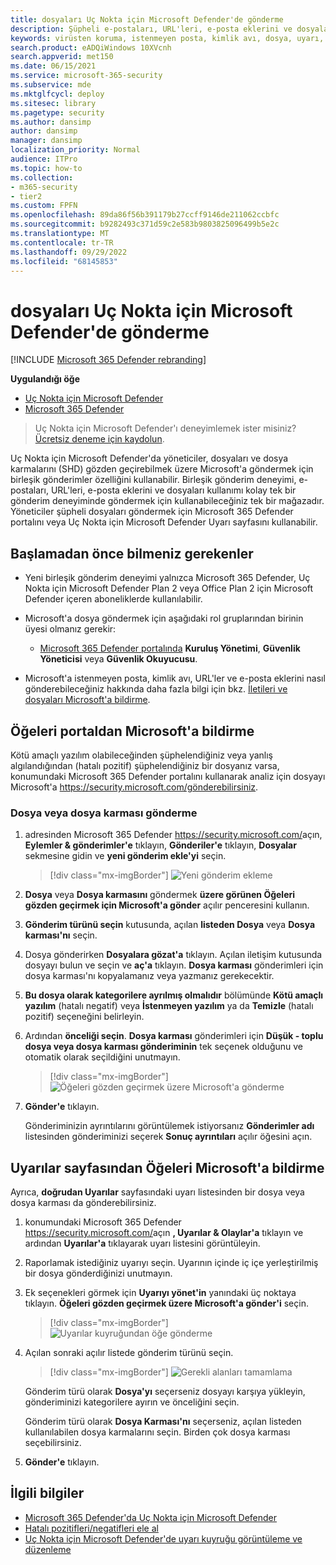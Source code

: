 ```yaml
---
title: dosyaları Uç Nokta için Microsoft Defender'de gönderme
description: Şüpheli e-postaları, URL'leri, e-posta eklerini ve dosyaları tarama için Microsoft'a göndermek için Microsoft 365 Defender'daki birleşik gönderimler özelliğini kullanmayı öğrenin.
keywords: virüsten koruma, istenmeyen posta, kimlik avı, dosya, uyarı, Uç Nokta için Microsoft Defender, hatalı pozitif, hatalı negatif, engellenen dosya, engellenen URL, gönderme, gönderme, rapor
search.product: eADQiWindows 10XVcnh
search.appverid: met150
ms.date: 06/15/2021
ms.service: microsoft-365-security
ms.subservice: mde
ms.mktglfcycl: deploy
ms.sitesec: library
ms.pagetype: security
ms.author: dansimp
author: dansimp
manager: dansimp
localization_priority: Normal
audience: ITPro
ms.topic: how-to
ms.collection:
- m365-security
- tier2
ms.custom: FPFN
ms.openlocfilehash: 89da86f56b391179b27ccff9146de211062ccbfc
ms.sourcegitcommit: b9282493c371d59c2e583b9803825096499b5e2c
ms.translationtype: MT
ms.contentlocale: tr-TR
ms.lasthandoff: 09/29/2022
ms.locfileid: "68145853"
---
```

# <a name="submit-files-in-microsoft-defender-for-endpoint"></a>dosyaları Uç Nokta için Microsoft Defender'de gönderme

[!INCLUDE [Microsoft 365 Defender rebranding](../../includes/microsoft-defender.md)]

**Uygulandığı öğe**

- [Uç Nokta için Microsoft Defender](https://go.microsoft.com/fwlink/p/?linkid=2146806)
- [Microsoft 365 Defender](https://go.microsoft.com/fwlink/?linkid=2118804)

>Uç Nokta için Microsoft Defender'ı deneyimlemek ister misiniz? [Ücretsiz deneme için kaydolun](https://www.microsoft.com/microsoft-365/windows/microsoft-defender-atp?ocid=docs-wdatp-usewdatp-abovefoldlink).

Uç Nokta için Microsoft Defender'da yöneticiler, dosyaları ve dosya karmalarını (SHD) gözden geçirebilmek üzere Microsoft'a göndermek için birleşik gönderimler özelliğini kullanabilir. Birleşik gönderim deneyimi, e-postaları, URL'leri, e-posta eklerini ve dosyaları kullanımı kolay tek bir gönderim deneyiminde göndermek için kullanabileceğiniz tek bir mağazadır. Yöneticiler şüpheli dosyaları göndermek için Microsoft 365 Defender portalını veya Uç Nokta için Microsoft Defender Uyarı sayfasını kullanabilir.

## <a name="what-do-you-need-to-know-before-you-begin"></a>Başlamadan önce bilmeniz gerekenler

- Yeni birleşik gönderim deneyimi yalnızca Microsoft 365 Defender, Uç Nokta için Microsoft Defender Plan 2 veya Office Plan 2 için Microsoft Defender içeren aboneliklerde kullanılabilir.

- Microsoft'a dosya göndermek için aşağıdaki rol gruplarından birinin üyesi olmanız gerekir:

  - [Microsoft 365 Defender portalında](../office-365-security/permissions-microsoft-365-security-center.md) **Kuruluş Yönetimi**, **Güvenlik Yöneticisi** veya **Güvenlik Okuyucusu**.

- Microsoft'a istenmeyen posta, kimlik avı, URL'ler ve e-posta eklerini nasıl gönderebileceğiniz hakkında daha fazla bilgi için bkz. [İletileri ve dosyaları Microsoft'a bildirme](../office-365-security/report-junk-email-messages-to-microsoft.md).

## <a name="report-items-to-microsoft-from-the-portal"></a>Öğeleri portaldan Microsoft'a bildirme

Kötü amaçlı yazılım olabileceğinden şüphelendiğiniz veya yanlış algılandığından (hatalı pozitif) şüphelendiğiniz bir dosyanız varsa, konumundaki Microsoft 365 Defender portalını kullanarak analiz için dosyayı Microsoft'a https://security.microsoft.com/gönderebilirsiniz.

### <a name="submit-a-file-or-file-hash"></a>Dosya veya dosya karması gönderme

1. adresinden Microsoft 365 Defender <https://security.microsoft.com/>açın, **Eylemler & gönderimler'e** tıklayın, **Gönderiler'e** tıklayın, **Dosyalar** sekmesine gidin ve **yeni gönderim ekle'yi** seçin.

    > [!div class="mx-imgBorder"]
    > ![Yeni gönderim ekleme](../../media/unified-admin-submission-new.png)

2. **Dosya** veya **Dosya karmasını** göndermek **üzere görünen Öğeleri gözden geçirmek için Microsoft'a gönder** açılır penceresini kullanın.

3. **Gönderim türünü seçin** kutusunda, açılan **listeden Dosya** veya **Dosya karması'nı** seçin.

4. Dosya gönderirken **Dosyalara gözat'a** tıklayın. Açılan iletişim kutusunda dosyayı bulun ve seçin ve **aç'a** tıklayın. **Dosya karması** gönderimleri için dosya karması'nı kopyalamanız veya yazmanız gerekecektir.

5. **Bu dosya olarak kategorilere ayrılmış olmalıdır** bölümünde **Kötü amaçlı yazılım** (hatalı negatif) veya **İstenmeyen yazılım** ya da **Temizle** (hatalı pozitif) seçeneğini belirleyin.

6. Ardından **önceliği seçin**. **Dosya karması** gönderimleri için **Düşük - toplu dosya veya dosya karması gönderiminin** tek seçenek olduğunu ve otomatik olarak seçildiğini unutmayın.

    > [!div class="mx-imgBorder"]
    > ![Öğeleri gözden geçirmek üzere Microsoft'a gönderme](../../media/unified-admin-submission-file.png)

7. **Gönder'e** tıklayın.

   Gönderiminizin ayrıntılarını görüntülemek istiyorsanız **Gönderimler adı** listesinden gönderiminizi seçerek **Sonuç ayrıntıları** açılır öğesini açın.

## <a name="report-items-to-microsoft-from-the-alerts-page"></a>Uyarılar sayfasından Öğeleri Microsoft'a bildirme

Ayrıca, **doğrudan Uyarılar** sayfasındaki uyarı listesinden bir dosya veya dosya karması da gönderebilirsiniz.

1. konumundaki Microsoft 365 Defender <https://security.microsoft.com/>açın **, Uyarılar & Olaylar'a** tıklayın ve ardından **Uyarılar'a** tıklayarak uyarı listesini görüntüleyin.

2. Raporlamak istediğiniz uyarıyı seçin. Uyarının içinde iç içe yerleştirilmiş bir dosya gönderdiğinizi unutmayın.

3. Ek seçenekleri görmek için **Uyarıyı yönet'in** yanındaki üç noktaya tıklayın. **Öğeleri gözden geçirmek üzere Microsoft'a gönder'i** seçin.

    > [!div class="mx-imgBorder"]
    > ![Uyarılar kuyruğundan öğe gönderme](../../media/unified-admin-submission-alerts-queue.png)

4. Açılan sonraki açılır listede gönderim türünü seçin.

    > [!div class="mx-imgBorder"]
    > ![Gerekli alanları tamamlama](../../media/unified-admin-submission-alert-queue-flyout.png)

    Gönderim türü olarak **Dosya'yı** seçerseniz dosyayı karşıya yükleyin, gönderiminizi kategorilere ayırın ve önceliğini seçin.

    Gönderim türü olarak **Dosya Karması'nı** seçerseniz, açılan listeden kullanılabilen dosya karmalarını seçin. Birden çok dosya karması seçebilirsiniz.

5. **Gönder'e** tıklayın.

## <a name="related-information"></a>İlgili bilgiler

- [Microsoft 365 Defender'da Uç Nokta için Microsoft Defender](../defender/microsoft-365-security-center-mde.md)
- [Hatalı pozitifleri/negatifleri ele al](defender-endpoint-false-positives-negatives.md)
- [Uç Nokta için Microsoft Defender'de uyarı kuyruğu görüntüleme ve düzenleme](alerts-queue.md)
